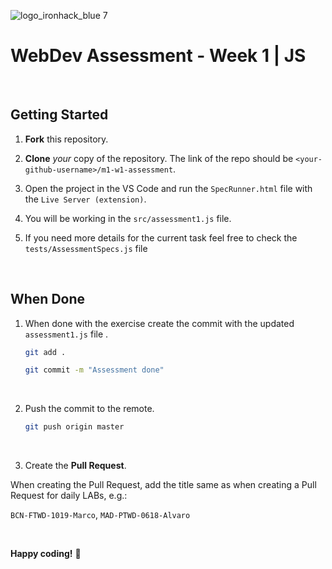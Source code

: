![logo_ironhack_blue 7](https://user-images.githubusercontent.com/23629340/40541063-a07a0a8a-601a-11e8-91b5-2f13e4e6b441.png)

# WebDev Assessment - Week 1 | JS

<br>


## Getting Started

1. **Fork** this repository.

   

2. **Clone** *your* copy of the repository. The link of the repo should be `<your-github-username>/m1-w1-assessment`.

   

3. Open the project in the VS Code and run the `SpecRunner.html` file with the `Live Server (extension)`.

4. You will be working in the `src/assessment1.js` file.

   

5. If you need more details for the current task feel free to check the `tests/AssessmentSpecs.js` file



<br>


## When Done

1. When done with the exercise create the commit with the updated `assessment1.js` file .

   ```bash
   git add .
   
   git commit -m "Assessment done"
   ```
   
 <br>
   

2. Push the commit to the remote.

   ```bash
   git push origin master
   ```

<br>

3. Create the **Pull Request**.

When creating the Pull Request, add the title same as when creating a Pull Request for daily LABs, e.g.:

`BCN-FTWD-1019-Marco`, `MAD-PTWD-0618-Alvaro`

<br>



**Happy coding!** :rocket:


